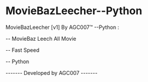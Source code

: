 # MovieBazLeecher--Python

MovieBazLeecher [v1] By AGC007™ --Python :

-- MovieBaz Leech All Movie

-- Fast Speed

-- Python

------- Developed by AGC007 -------
